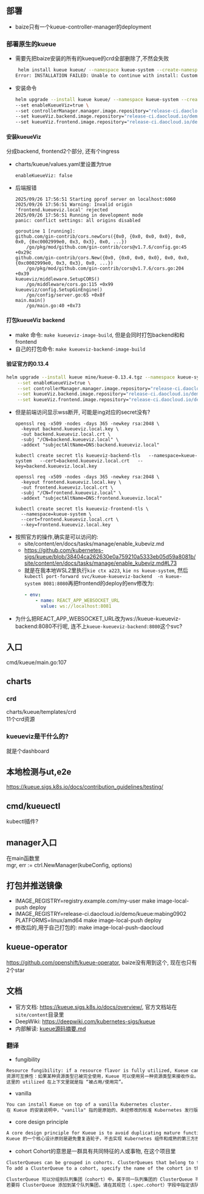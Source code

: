 ## 部署
- baize只有一个kueue-controller-manager的deployment
### 部署原生的kueue
- 需要先把baize安装的所有的kueque的crd全部删除了,不然会失败     
    ```bash
     helm install kueue kueue/ --namespace kueue-system --create-namespace
    Error: INSTALLATION FAILED: Unable to continue with install: CustomResourceDefinition "clusterqueues.kueue.x-k8s.io" in namespace "" exists and cannot be imported into the current release: invalid ownership metadata; annotation validation error: key "meta.helm.sh/release-name" must equal "kueue": current value is "baize-agent"
    ```
- 安装命令   
    ```bash
    helm upgrade --install kueue kueue/ --namespace kueue-system --create-namespace \
    --set enableKueueViz=true \
    --set controllerManager.manager.image.repository="release-ci.daocloud.io/demo/kueue/kueue" \
    --set kueueViz.backend.image.repository="release-ci.daocloud.io/demo/kueue/kueueviz-backend" \
    --set kueueViz.frontend.image.repository="release-ci.daocloud.io/demo/kueue/kueueviz-frontend"
    ```
#### 安装kueueViz  
分成backend, frontend2个部分, 还有个ingress
- charts/kueue/values.yaml里设置为true
    ```cgo
    enableKueueViz: false
    ```
- 后端报错
    ```cgo
    2025/09/26 17:56:51 Starting pprof server on localhost:6060
    2025/09/26 17:56:51 Warning: Invalid origin 'frontend.kueueviz.local' rejected
    2025/09/26 17:56:51 Running in development mode
    panic: conflict settings: all origins disabled
    
    goroutine 1 [running]:
    github.com/gin-contrib/cors.newCors({0x0, {0x0, 0x0, 0x0}, 0x0, 0x0, {0xc0002999e0, 0x3, 0x3}, 0x0, ...})
        /go/pkg/mod/github.com/gin-contrib/cors@v1.7.6/config.go:45 +0x29c
    github.com/gin-contrib/cors.New({0x0, {0x0, 0x0, 0x0}, 0x0, 0x0, {0xc0002999e0, 0x3, 0x3}, 0x0, ...})
        /go/pkg/mod/github.com/gin-contrib/cors@v1.7.6/cors.go:204 +0x39
    kueueviz/middleware.SetupCORS()
        /go/middleware/cors.go:115 +0x99
    kueueviz/config.SetupGinEngine()
        /go/config/server.go:65 +0x8f
    main.main()
        /go/main.go:40 +0x73
    ```
#### 打包kueueViz backend
- make 命令: `make kueueviz-image-build`, 但是会同时打包backend和和frontend
- 自己的打包命令: `make kueueviz-backend-image-build`

#### 验证官方的0.13.4
```bash
helm upgrade --install kueue mine/kueue-0.13.4.tgz --namespace kueue-system --create-namespace \
    --set enableKueueViz=true \
    --set controllerManager.manager.image.repository="release-ci.daocloud.io/demo/kueue/kueue" \
    --set kueueViz.backend.image.repository="release-ci.daocloud.io/demo/kueue/kueueviz-backend" \
    --set kueueViz.frontend.image.repository="release-ci.daocloud.io/demo/kueue/kueueviz-frontend"
```
- 但是前端访问显示wss断开, 可能是ing对应的secret没有?
    ```cgo
    openssl req -x509 -nodes -days 365 -newkey rsa:2048 \
      -keyout backend.kueueviz.local.key \
      -out backend.kueueviz.local.crt \
      -subj "/CN=backend.kueueviz.local" \
      -addext "subjectAltName=DNS:backend.kueueviz.local"
      
    kubectl create secret tls kueueviz-backend-tls   --namespace=kueue-system   --cert=backend.kueueviz.local.crt   --key=backend.kueueviz.local.key
    
    openssl req -x509 -nodes -days 365 -newkey rsa:2048 \
      -keyout frontend.kueueviz.local.key \
      -out frontend.kueueviz.local.crt \
      -subj "/CN=frontend.kueueviz.local" \
      -addext "subjectAltName=DNS:frontend.kueueviz.local"
      
    kubectl create secret tls kueueviz-frontend-tls \
      --namespace=kueue-system \
      --cert=frontend.kueueviz.local.crt \
      --key=frontend.kueueviz.local.key
    ```
- 按照官方的操作,确实是可以访问的:  
  - site/content/en/docs/tasks/manage/enable_kubeviz.md  
  - https://github.com/kubernetes-sigs/kueue/blob/38404ca262630e0a759210a5333eb05d59a8081b/site/content/en/docs/tasks/manage/enable_kubeviz.md#L73  
  - 就是在我本地WSL2里执行`kie ctx a223`, `kie ns kueue-system`, 然后`kubectl port-forward svc/kueue-kueueviz-backend  -n kueue-system 8081:8080`再把frontend的deploy的env修改为:
    ```yaml
    - env:
        - name: REACT_APP_WEBSOCKET_URL
          value: ws://localhost:8081
    ```
- 为什么把REACT_APP_WEBSOCKET_URL改为ws://kueue-kueueviz-backend:8080不行呢, 连不上`kueue-kueueviz-backend:8080`这个svc?
## 入口
cmd/kueue/main.go:107

## charts
### crd
charts/kueue/templates/crd  
11个crd资源  

### kueueviz是干什么的?
就是个dashboard

## 本地检测与ut,e2e
https://kueue.sigs.k8s.io/docs/contribution_guidelines/testing/

## cmd/kueuectl
kubectl插件?

## manager入口
在main函数里  
mgr, err := ctrl.NewManager(kubeConfig, options)

## 打包并推送镜像
- IMAGE_REGISTRY=registry.example.com/my-user make image-local-push deploy
- IMAGE_REGISTRY=release-ci.daocloud.io/demo/kueue:mabing0902 PLATFORMS=linux/amd64 make image-local-push deploy
- 修改后的,用于自己打包的: make image-local-push-daocloud

## kueue-operator
https://github.com/openshift/kueue-operator, baize没有用到这个, 现在也只有2个star

## 文档
- 官方文档: https://kueue.sigs.k8s.io/docs/overview/, 官方文档站在`site/content`目录里
- DeepWiki: https://deepwiki.com/kubernetes-sigs/kueue
- 内部解读: [kueue源码摘要.md](kueue%E6%BA%90%E7%A0%81%E6%91%98%E8%A6%81.md)
### 翻译
- fungibility
```txt
Resource fungibility: if a resource flavor is fully utilized, Kueue can admit the job using a different flavor.
资源可互换性：如果某种资源类型已被完全使用，Kueue 可以使用另一种资源类型来接收作业。  
这里的 utilized 在上下文里就是指 “被占用/使用完”。  

```
- vanilla
```txt
You can install Kueue on top of a vanilla Kubernetes cluster.
在 Kueue 的安装说明中，"vanilla" 指的是原始的、未经修改的标准 Kubernetes 发行版。它不像 OpenShift、RKE 或 Tanzu 那样被特定厂商额外封装或深度定制。
```
- core design principle
```txt
A core design principle for Kueue is to avoid duplicating mature functionality in Kubernetes components and well-established third-party controllers. Autoscaling, pod-to-node scheduling and job lifecycle management are the responsibility of cluster-autoscaler, kube-scheduler and kube-controller-manager, respectively. Advanced admission control can be delegated to controllers such as gatekeeper.
Kueue 的一个核心设计原则是避免重复造轮子，不去实现 Kubernetes 组件和成熟的第三方控制器里已经具备的功能。自动扩缩容、Pod 到节点的调度以及作业生命周期管理，分别由 cluster-autoscaler、kube-scheduler 和 kube-controller-manager 负责。更高级的准入控制可以交给像 gatekeeper 这样的控制器来处理。
```
- cohort
Cohort的意思是一群具有共同特征的人或事物, 在这个项目里
```txt
ClusterQueues can be grouped in cohorts. ClusterQueues that belong to the same cohort can borrow unused quota from each other.
To add a ClusterQueue to a cohort, specify the name of the cohort in the .spec.cohort field. All ClusterQueues that have a matching spec.cohort are part of the same cohort. If the spec.cohort field is empty, the ClusterQueue doesn’t belong to any cohort, and thus it cannot borrow quota from any other ClusterQueue

ClusterQueue 可以分组到队列集团（cohort）中。属于同一队列集团的 ClusterQueue 可以相互借用未使用的配额.
若要将 ClusterQueue 添加到某个队列集团，请在其规范（.spec.cohort）字段中指定该队列集团的名称。所有具有相同 spec.cohort值的 ClusterQueue 都属于同一个队列集团。如果 spec.cohort字段为空，则该 ClusterQueue 不属于任何队列集团，因此它无法从任何其他 ClusterQueue 借用配额.
```
